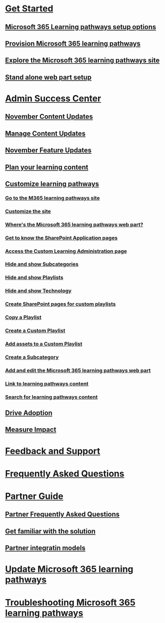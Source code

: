 # [Get Started](index.md)
## [Microsoft 365 Learning pathways setup options](custom_setupoptions.md)
## [Provision Microsoft 365 learning pathways](custom_provision.md)
## [Explore the Microsoft 365 learning pathways site](custom_exploresite.md)
## [Stand alone web part setup](custom_manualsetup.md)
# [Admin Success Center](custom_successcenter.md)
## [November Content Updates](custom_contentupdates.md)
## [Manage Content Updates](custom_contentupdatesmanage.md)
## [November Feature Updates](custom_featureupdates.md)
## [Plan your learning content](custom_plancontent.md)
## [Customize learning pathways](custom_overview.md)
### [Go to the M365 learning pathways site](custom_goto.md)
### [Customize the site](custom_edithelp.md)
### [Where's the Microsoft 365 learning pathways web part?](custom_whereiswebpart.md)
### [Get to know the SharePoint Application pages](custom_apppages.md)
### [Access the Custom Learning Administration page](custom_accessadmin.md)
### [Hide and show Subcategories](custom_hideshowsub.md)
### [Hide and show Playlists](custom_hideshowplaylists.md)
### [Hide and show Technology](custom_hideshowtech.md)
### [Create SharePoint pages for custom playlists](custom_createnewpage.md)
### [Copy a Playlist](custom_copyplaylist.md)
### [Create a Custom Playlist](custom_createnewplaylist.md)
### [Add assets to a Custom Playlist](custom_addassets.md)
### [Create a Subcategory](custom_createnewcat.md)
### [Add and edit the Microsoft 365 learning pathways web part](custom_addwebpart.md)
### [Link to learning pathways content](custom_linking.md)
### [Search for learning pathways content](custom_search.md)
## [Drive Adoption](driveadoption.md)
## [Measure Impact](custom_measureimpact.md)
# [Feedback and Support](feedback.md)
# [Frequently Asked Questions](faq.md)
# [Partner Guide](custom_partnerguide.md)
## [Partner Frequently Asked Questions](custom_partner.md)
## [Get familiar with the solution](custom_partnerguide_getfam.md)
## [Partner integratin models](custom_partnerguide_contint.md) 
# [Update Microsoft 365 learning pathways](custom_update.md)
# [Troubleshooting Microsoft 365 learning pathways](custom_troubleshooting.md) 